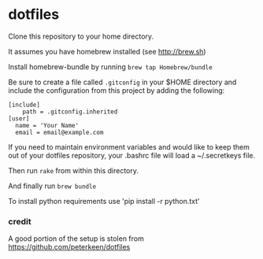 # dotfiles

Clone this repository to your home directory.

It assumes you have homebrew installed (see http://brew.sh)

Install homebrew-bundle by running `brew tap Homebrew/bundle`

Be sure to create a file called `.gitconfig` in your $HOME directory and include the configuration from this project by adding the following:

```
[include]
    path = .gitconfig.inherited
[user]
  name = 'Your Name'
  email = email@example.com
```

If you need to maintain environment variables and would like to keep them out of your dotfiles repository, your .bashrc file will load a ~/.secretkeys file.

Then run `rake` from within this directory.

And finally run `brew bundle`

To install python requirements use 'pip install -r python.txt'

### credit

A good portion of the setup is stolen from https://github.com/peterkeen/dotfiles